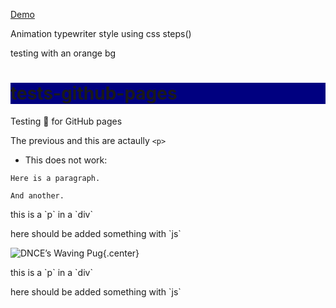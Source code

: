 [Demo](https://maxdevjs.github.io/tests-github-pages/)

<link href="styletype.css" rel="stylesheet"></link>

<div>
<p class="line-1 anim-typewriter">Animation typewriter style using css steps()</p>
</div>

<link href="style.css" rel="stylesheet"></link>

<div>
  <p>testing with an orange bg</p>
</div>

<style>
  h1 {
    background-color: navy;
  }
</style>

# tests-github-pages

Testing 💩 for GitHub pages

The previous and this are actaully `<p>`

- This does not work:

```{.red .numberLines startFrom="1"}
Here is a paragraph.

And another.
```

<div id="text">
  <p>this is a `p` in a `div`</p>
  <p>here should be added something with `js`</p>
</div>

<style>
.center {
  display: block;
  margin-left: auto;
  margin-right: auto;
}
</style>

![DNCE’s Waving Pug](https://media.giphy.com/media/3oKIPsx2VAYAgEHC12/giphy.gif){.center}

<script>
  const div = document.querySelector('#text')
  div.style.background = 'red'
  const text = document.createTextNode('some text')
  div.appendChild(text)
</script>

<div id="extern">
  <p>this is a `p` in a `div`</p>
  <p>here should be added something with `js`</p>
</div>

<script src='script.js'>

</script>
